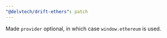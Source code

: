 ```yaml
---
"@delvtech/drift-ethers": patch
---
```


Made `provider` optional, in which case `window.ethereum` is used.
